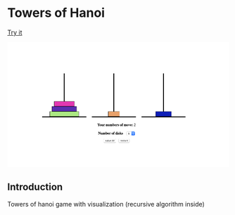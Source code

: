 # Towers of Hanoi

[Try it](https://userbq201.github.io/tower_of_hanoi/)

![preview](preview.png)

## Introduction

Towers of hanoi game with visualization (recursive algorithm inside)
